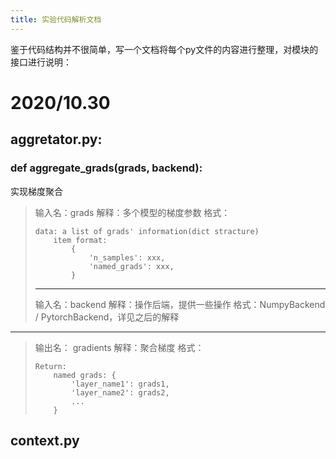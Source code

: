 ```yaml
---
title: 实验代码解析文档
---
```


鉴于代码结构并不很简单，写一个文档将每个py文件的内容进行整理，对模块的接口进行说明：

# 2020/10.30

## aggretator.py:

### def aggregate_grads(grads, backend):

实现梯度聚合

> 输入名：grads
> 解释：多个模型的梯度参数
> 格式：
>
> ```
> data: a list of grads' information(dict stracture)
>     item format:
>         {
>             'n_samples': xxx,
>             'named_grads': xxx,
>         }
> ```
>
> ---
>
> 输入名：backend
> 解释：操作后端，提供一些操作
> 格式：NumpyBackend / PytorchBackend，详见之后的解释

---

> 输出名： gradients
> 解释：聚合梯度
> 格式：
>
> ```
> Return:
>     named grads: {
>         'layer_name1': grads1,
>         'layer_name2': grads2,
>         ...
>     }
> ```

## context.py



